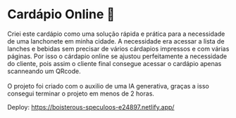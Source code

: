 # Cardápio Online 🍔

Criei este cardápio como uma solução rápida e prática para a necessidade de uma lanchonete em minha cidade. A necessidade era acessar a lista de lanches e bebidas sem precisar de vários cárdapios impressos  e com várias páginas. Por isso o cárdapio online se ajustou perfeitamente a necessidade do cliente, pois assim o cliente final consegue acessar o cardápio apenas scanneando um QRcode.
<br>
<br> O projeto foi criado com o auxilio de uma IA generativa, graças a isso consegui terminar o projeto em menos de 2 horas.

Deploy: https://boisterous-speculoos-e24897.netlify.app/
